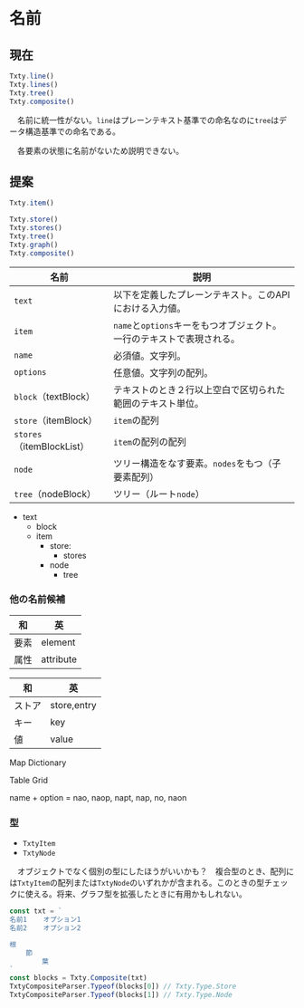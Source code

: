 # 名前

## 現在

```javascript
Txty.line()
Txty.lines()
Txty.tree()
Txty.composite()
```

　名前に統一性がない。`line`はプレーンテキスト基準での命名なのに`tree`はデータ構造基準での命名である。

　各要素の状態に名前がないため説明できない。

## 提案

```javascript
Txty.item()

Txty.store()
Txty.stores()
Txty.tree()
Txty.graph()
Txty.composite()
```

名前|説明
----|----
`text`|以下を定義したプレーンテキスト。このAPIにおける入力値。
`item`|`name`と`options`キーをもつオブジェクト。一行のテキストで表現される。
`name`|必須値。文字列。
`options`|任意値。文字列の配列。
`block`（textBlock）|テキストのとき２行以上空白で区切られた範囲のテキスト単位。
`store`（itemBlock）|`item`の配列
`stores`（itemBlockList）|`item`の配列の配列
`node`|ツリー構造をなす要素。`nodes`をもつ（子要素配列）
`tree`（nodeBlock）|ツリー（ルート`node`）

* text
    * block
    * item
        * store: 
            * stores
        * node
            * tree

### 他の名前候補

和|英
--|--
要素|element
属性|attribute

和|英
--|--
ストア|store,entry
キー|key
値|value

Map
Dictionary

Table
Grid

name + option = nao, naop, napt, nap, no, naon

### 型

* `TxtyItem`
* `TxtyNode`

　オブジェクトでなく個別の型にしたほうがいいかも？　複合型のとき、配列には`TxtyItem`の配列または`TxtyNode`のいずれかが含まれる。このときの型チェックに使える。将来、グラフ型を拡張したときに有用かもしれない。

```javascript
const txt = `
名前1    オプション1
名前2    オプション2

根
    節
        葉
`
const blocks = Txty.Composite(txt)
TxtyCompositeParser.Typeof(blocks[0]) // Txty.Type.Store
TxtyCompositeParser.Typeof(blocks[1]) // Txty.Type.Node
```

